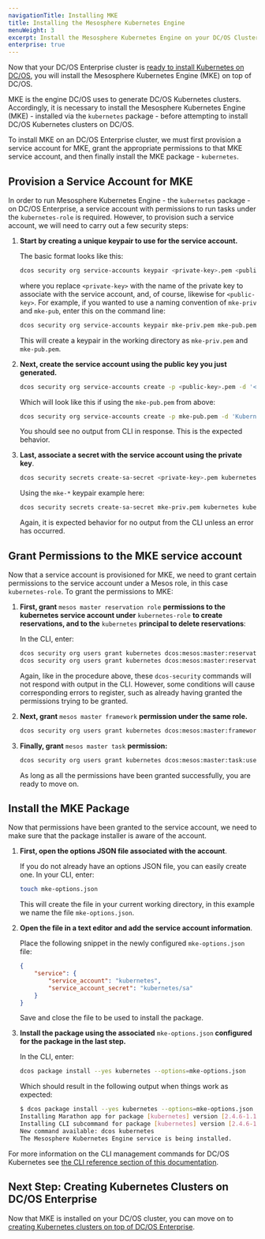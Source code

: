 ```yaml
---
navigationTitle: Installing MKE
title: Installing the Mesosphere Kubernetes Engine
menuWeight: 3
excerpt: Install the Mesosphere Kubernetes Engine on your DC/OS Cluster
enterprise: true
---
```


Now that your DC/OS Enterprise cluster is [ready to install Kubernetes on DC/OS](/mesosphere/dcos/services/kubernetes/2.4.6-1.15.6/getting-started/setting-up/), you will install the Mesosphere Kubernetes Engine (MKE) on top of DC/OS.

MKE is the engine DC/OS uses to generate DC/OS Kubernetes clusters. Accordingly, it is necessary to install the Mesosphere Kubernetes Engine (MKE) - installed via the `kubernetes` package - before attempting to install DC/OS Kubernetes clusters on DC/OS.

To install MKE on an DC/OS Enterprise cluster, we must first provision a service account for MKE, grant the appropriate permissions to that MKE service account, and then finally install the MKE package - `kubernetes`.

## Provision a Service Account for MKE

In order to run Mesosphere Kubernetes Engine - the `kubernetes` package - on DC/OS Enterprise, a service account with permissions to run tasks under the `kubernetes-role` is required. However, to provision such a service account, we will need to carry out a few security steps:

1. <strong>Start by creating a unique keypair to use for the service account.</strong>

    The basic format looks like this:

    ```bash
    dcos security org service-accounts keypair <private-key>.pem <public-key>.pem
    ```

    where you replace `<private-key>` with the name of the private key to associate with the service account, and, of course, likewise for `<public-key>`. For example, if you wanted to use a naming convention of `mke-priv` and `mke-pub`, enter this on the command line:

    ```bash
    dcos security org service-accounts keypair mke-priv.pem mke-pub.pem
    ```

    This will create a keypair in the working directory as `mke-priv.pem` and `mke-pub.pem`.

1. <strong>Next, create the service account using the public key you just generated.</strong>

    ```bash
    dcos security org service-accounts create -p <public-key>.pem -d '<Description>' kubernetes
    ```

    Which will look like this if using the `mke-pub.pem` from above:

    ```bash
    dcos security org service-accounts create -p mke-pub.pem -d 'Kubernetes service account' kubernetes
    ```

    You should see no output from CLI in response. This is the expected behavior.

1. <strong>Last, associate a secret with the service account using the private key</strong>.

    ```bash
    dcos security secrets create-sa-secret <private-key>.pem kubernetes kubernetes/sa
    ```

    Using the `mke-*` keypair example here:

    ```bash
    dcos security secrets create-sa-secret mke-priv.pem kubernetes kubernetes/sa
    ```

    Again, it is expected behavior for no output from the CLI unless an error has occurred.

## Grant Permissions to the MKE service account

Now that a service account is provisioned for MKE, we need to grant certain permissions to the service account under a Mesos role, in this case `kubernetes-role`. To grant the permissions to MKE:

1. <strong>First, grant</strong> `mesos master reservation role` <strong>permissions to the kubernetes service account under</strong> `kubernetes-role` <strong> to create reservations, and to the</strong> `kubernetes` <strong>principal to delete reservations</strong>:

    In the CLI, enter:

    ```bash
    dcos security org users grant kubernetes dcos:mesos:master:reservation:role:kubernetes-role create
    dcos security org users grant kubernetes dcos:mesos:master:reservation:principal:kubernetes delete
    ```

    Again, like in the procedure above, these `dcos-security` commands will not respond with output in the CLI. However, some conditions will cause corresponding errors to register, such as already having granted the permissions trying to be granted.

1. <strong>Next, grant</strong> `mesos master framework` <strong>permission under the same role. </strong>

    ```bash
    dcos security org users grant kubernetes dcos:mesos:master:framework:role:kubernetes-role create
    ```

1. <strong> Finally, grant</strong> `mesos master task` <strong>permission: </strong>

    ```bash
    dcos security org users grant kubernetes dcos:mesos:master:task:user:nobody create
    ```

    As long as all the permissions have been granted successfully, you are ready to move on.

## Install the MKE Package

Now that permissions have been granted to the service account, we need to make sure that the package installer is aware of the account.

1. <strong>First, open the options JSON file associated with the account</strong>.

    If you do not already have an options JSON file, you can easily create one. In your CLI, enter:

    ```bash
    touch mke-options.json
    ```

    This will create the file in your current working directory, in this example we name the file `mke-options.json`.

1. <strong>Open the file in a text editor and add the service account information</strong>.

    Place the following snippet in the newly configured `mke-options.json` file:

    ```json
    {
        "service": {
            "service_account": "kubernetes",
            "service_account_secret": "kubernetes/sa"
        }
    }
    ```

    Save and close the file to be used to install the package.

1. <strong>Install the package using the associated</strong> `mke-options.json`<strong> configured for the package in the last step.</strong>

    In the CLI, enter:

    ```bash
    dcos package install --yes kubernetes --options=mke-options.json
    ```

    Which should result in the following output when things work as expected:

    ```bash
    $ dcos package install --yes kubernetes --options=mke-options.json
    Installing Marathon app for package [kubernetes] version [2.4.6-1.15.6]
    Installing CLI subcommand for package [kubernetes] version [2.4.6-1.15.6]
    New command available: dcos kubernetes
    The Mesosphere Kubernetes Engine service is being installed.
    ```

For more information on the CLI management commands for DC/OS Kubernetes see [the CLI reference section of this documentation](/mesosphere/dcos/services/kubernetes/2.4.6-1.15.6/cli/).

## Next Step: Creating Kubernetes Clusters on DC/OS Enterprise

Now that MKE is installed on your DC/OS cluster, you can move on to [creating Kubernetes clusters on top of DC/OS Enterprise](/mesosphere/dcos/services/kubernetes/2.4.6-1.15.6/getting-started/creating-clusters/).
